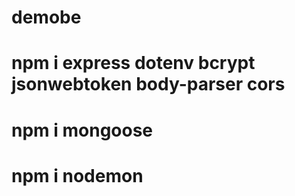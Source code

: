 # demobe

# npm i express dotenv bcrypt jsonwebtoken body-parser cors
# npm i mongoose
# npm i nodemon
